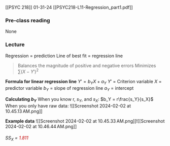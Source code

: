 [[PSYC 218]]
01-31-24
[[PSYC218-L11-Regression_part1.pdf]]
### Pre-class reading
None
### Lecture
Regression = prediction
Line of best fit = regression line
> Balances the magnitude of positive and negative errors
> Minimizes $\sum (X-Y')^2$

**Formula for linear regression line**
$Y' = b_Y X + a_Y$
$Y'$ = Criterion variable
$X$ = predictor variable
$b_Y$ = slope of regression line
$a_Y$ = intercept

**Calculating $b_Y$**
When you know r, $s_Y$, and $s_X$:
$b_Y = r\frac{s_Y}{s_X}$
When you only have raw data:
![[Screenshot 2024-02-02 at 10.45.13 AM.png]]

**Example data**
![[Screenshot 2024-02-02 at 10.45.33 AM.png]]![[Screenshot 2024-02-02 at 10.46.44 AM.png]]
###### $SS_X$ =  <span style="color:#c00000">1.811</span>

